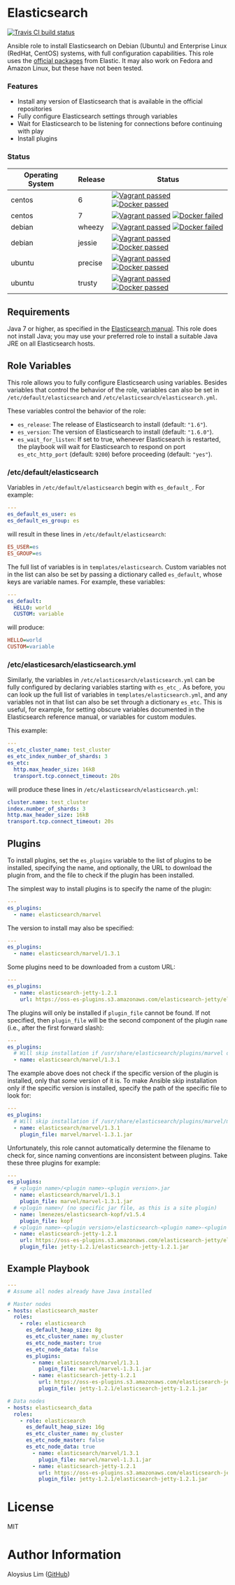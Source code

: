 # Elasticsearch

[![Travis CI build status](https://travis-ci.org/aloysius-lim/ansible-elasticsearch.svg?branch=master)](https://travis-ci.org/aloysius-lim/ansible-elasticsearch)

Ansible role to install Elasticsearch on Debian (Ubuntu) and Enterprise Linux (RedHat, CentOS) systems, with full configuration capabilities. This role uses the [official packages](https://www.elastic.co/guide/en/elasticsearch/reference/current/setup-repositories.html) from Elastic. It may also work on Fedora and Amazon Linux, but these have not been tested.

### Features

* Install any version of Elasticsearch that is available in the official repositories
* Fully configure Elasticsearch settings through variables
* Wait for Elasticsearch to be listening for connections before continuing with play
* Install plugins

### Status

Operating System | Release | Status                                                                                                                                                                                                    |
---------------- | ------- | ------                                                                                                                                                                                                    |
centos           | 6       | [![Vagrant passed](https://img.shields.io/badge/vagrant-passed-brightgreen.svg?style=flat-square)](#) [![Docker passed](https://img.shields.io/badge/docker-passed-brightgreen.svg?style=flat-square)](#) |
centos           | 7       | [![Vagrant passed](https://img.shields.io/badge/vagrant-passed-brightgreen.svg?style=flat-square)](#) [![Docker failed](https://img.shields.io/badge/docker-failed-red.svg?style=flat-square)](#)         |
debian           | wheezy  | [![Vagrant passed](https://img.shields.io/badge/vagrant-passed-brightgreen.svg?style=flat-square)](#) [![Docker failed](https://img.shields.io/badge/docker-failed-red.svg?style=flat-square)](#)         |
debian           | jessie  | [![Vagrant passed](https://img.shields.io/badge/vagrant-passed-brightgreen.svg?style=flat-square)](#) [![Docker passed](https://img.shields.io/badge/docker-passed-brightgreen.svg?style=flat-square)](#) |
ubuntu           | precise | [![Vagrant passed](https://img.shields.io/badge/vagrant-passed-brightgreen.svg?style=flat-square)](#) [![Docker passed](https://img.shields.io/badge/docker-passed-brightgreen.svg?style=flat-square)](#) |
ubuntu           | trusty  | [![Vagrant passed](https://img.shields.io/badge/vagrant-passed-brightgreen.svg?style=flat-square)](#) [![Docker passed](https://img.shields.io/badge/docker-passed-brightgreen.svg?style=flat-square)](#) |

## Requirements
Java 7 or higher, as specified in the [Elasticsearch manual](https://www.elastic.co/guide/en/elasticsearch/reference/current/setup.html#jvm-version). This role does not install Java; you may use your preferred role to install a suitable Java JRE on all Elasticsearch hosts.

## Role Variables

This role allows you to fully configure Elasticsearch using variables. Besides variables that control the behavior of the role, variables can also be set in `/etc/default/elasticsearch` and `/etc/elasticsearch/elasticsearch.yml`.

These variables control the behavior of the role:

* `es_release`: The release of Elasticsearch to install (default: `"1.6"`).
* `es_version`: The version of Elasticsearch to install (default: `"1.6.0"`).
* `es_wait_for_listen`: If set to true, whenever Elasticsearch is restarted, the playbook will wait for Elasticsearch to respond on port `es_etc_http_port` (default: `9200`) before proceeding (default: `"yes"`).

### /etc/default/elasticsearch

Variables in `/etc/default/elasticsearch` begin with `es_default_`. For example:

```yaml
---
es_default_es_user: es
es_default_es_group: es
```

will result in these lines in `/etc/default/elasticsearch`:

```ini
ES_USER=es
ES_GROUP=es
```

The full list of variables is in `templates/elasticsearch`. Custom variables not in the list can also be set by passing a dictionary called `es_default`, whose keys are variable names. For example, these variables:

```yaml
---
es_default:
  HELLO: world
  CUSTOM: variable
```

will produce:

```ini
HELLO=world
CUSTOM=variable
```

### /etc/elasticesarch/elasticsearch.yml

Similarly, the variables in `/etc/elasticesarch/elasticsearch.yml` can be fully configured by declaring variables starting with `es_etc_`. As before, you can look up the full list of variables in `templates/elasticsearch.yml`, and any variables not in that list can also be set through a dictionary `es_etc`. This is useful, for example, for setting obscure variables documented in the Elasticsearch reference manual, or variables for custom modules.

This example:

```yaml
---
es_etc_cluster_name: test_cluster
es_etc_index_number_of_shards: 3
es_etc:
  http.max_header_size: 16kB
  transport.tcp.connect_timeout: 20s
```

will produce these lines in `/etc/elasticsearch/elasticsearch.yml`:

```yaml
cluster.name: test_cluster
index.number_of_shards: 3
http.max_header_size: 16kB
transport.tcp.connect_timeout: 20s
```

## Plugins

To install plugins, set the `es_plugins` variable to the list of plugins to be installed, specifying the name, and optionally, the URL to download the plugin from, and the file to check if the plugin has been installed.

The simplest way to install plugins is to specify the name of the plugin:

```yaml
---
es_plugins:
  - name: elasticsearch/marvel
```

The version to install may also be specified:

```yaml
---
es_plugins:
  - name: elasticsearch/marvel/1.3.1
```

Some plugins need to be downloaded from a custom URL:

```yaml
---
es_plugins:
  - name: elasticsearch-jetty-1.2.1
    url: https://oss-es-plugins.s3.amazonaws.com/elasticsearch-jetty/elasticsearch-jetty-1.2.1.zip
```

The plugins will only be installed if `plugin_file` cannot be found. If not specified, then `plugin_file` will be the second component of the plugin `name` (i.e., after the first forward slash):

```yaml
---
es_plugins:
  # Will skip installation if /usr/share/elasticsearch/plugins/marvel directory exists
  - name: elasticsearch/marvel/1.3.1
```

The example above does not check if the specific version of the plugin is installed, only that *some* version of it is. To make Ansible skip installation only if the specific version is installed, specify the path of the specific file to look for:

```yaml
---
es_plugins:
  # Will skip installation if /usr/share/elasticsearch/plugins/marvel/marvel-1.3.1.jar exists
  - name: elasticsearch/marvel/1.3.1
    plugin_file: marvel/marvel-1.3.1.jar
```

Unfortunately, this role cannot automatically determine the filename to check for, since naming conventions are inconsistent between plugins. Take these three plugins for example:

```yaml
---
es_plugins:
  # <plugin name>/<plugin name>-<plugin version>.jar
  - name: elasticsearch/marvel/1.3.1
    plugin_file: marvel/marvel-1.3.1.jar
  # <plugin name>/ (no specific jar file, as this is a site plugin)
  - name: lmenezes/elasticsearch-kopf/v1.5.4
    plugin_file: kopf
  # <plugin name>-<plugin version>/elasticsearch-<plugin name>-<plugin version>.jar
  - name: elasticsearch-jetty-1.2.1
    url: https://oss-es-plugins.s3.amazonaws.com/elasticsearch-jetty/elasticsearch-jetty-1.2.1.zip
    plugin_file: jetty-1.2.1/elasticsearch-jetty-1.2.1.jar
```

## Example Playbook

```yaml
---
# Assume all nodes already have Java installed

# Master nodes
- hosts: elasticsearch_master
  roles:
    - role: elasticsearch
      es_default_heap_size: 8g
      es_etc_cluster_name: my_cluster
      es_etc_node_master: true
      es_etc_node_data: false
      es_plugins:
        - name: elasticsearch/marvel/1.3.1
          plugin_file: marvel/marvel-1.3.1.jar
        - name: elasticsearch-jetty-1.2.1
          url: https://oss-es-plugins.s3.amazonaws.com/elasticsearch-jetty/elasticsearch-jetty-1.2.1.zip
          plugin_file: jetty-1.2.1/elasticsearch-jetty-1.2.1.jar

# Data nodes
- hosts: elasticsearch_data
  roles:
    - role: elasticsearch
      es_default_heap_size: 16g
      es_etc_cluster_name: my_cluster
      es_etc_node_master: false
      es_etc_node_data: true
        - name: elasticsearch/marvel/1.3.1
          plugin_file: marvel/marvel-1.3.1.jar
        - name: elasticsearch-jetty-1.2.1
          url: https://oss-es-plugins.s3.amazonaws.com/elasticsearch-jetty/elasticsearch-jetty-1.2.1.zip
          plugin_file: jetty-1.2.1/elasticsearch-jetty-1.2.1.jar
```

# License

MIT

# Author Information

Aloysius Lim ([GitHub](https://github.com/aloysius-lim))
